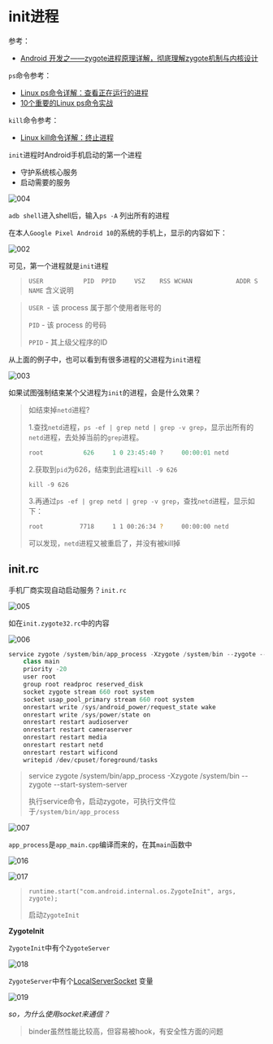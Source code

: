 # init进程

参考：

+ [Android 开发之——zygote进程原理详解，彻底理解zygote机制与内核设计](https://www.bilibili.com/video/BV1Z5411H7Gq?p=1&vd_source=308fc9b57cdc925a463da02262234ff6)



`ps`命令参考：

+ [Linux ps命令详解：查看正在运行的进程](http://c.biancheng.net/view/1062.html)
+ [10个重要的Linux ps命令实战](https://linux.cn/article-4743-1.html)



`kill`命令参考：

+ [Linux kill命令详解：终止进程](http://c.biancheng.net/view/1068.html)



`init`进程时Android手机启动的第一个进程

+ 守护系统核心服务
+ 启动需要的服务

![004](https://github.com/winfredzen/Android-Basic/blob/master/Framework/images/004.png)



`adb shell`进入shell后，输入`ps -A` 列出所有的进程

在本人`Google Pixel Android 10`的系统的手机上，显示的内容如下：

![002](https://github.com/winfredzen/Android-Basic/blob/master/Framework/images/002.png)

可见，第一个进程就是`init`进程

> `USER           PID  PPID     VSZ    RSS WCHAN            ADDR S NAME` 含义说明

> `USER `- 该 process 属于那个使用者账号的
>
> `PID`  - 该 process 的号码
>
> `PPID`  - 其上级父程序的ID



从上面的例子中，也可以看到有很多进程的父进程为`init`进程

![003](https://github.com/winfredzen/Android-Basic/blob/master/Framework/images/003.png)



如果试图强制结束某个父进程为`init`的进程，会是什么效果？

> 如结束掉`netd`进程?
>
> 1.查找`netd`进程，`ps -ef | grep netd | grep -v grep`，显示出所有的`netd`进程，去处掉当前的`grep`进程。
>
> ```java
> root           626     1 0 23:45:40 ?     00:00:01 netd
> ```
>
> 2.获取到`pid`为626，结束到此进程`kill -9 626`
>
> ```shell
> kill -9 626
> ```
>
> 3.再通过`ps -ef | grep netd | grep -v grep`，查找`netd`进程，显示如下：
>
> ```sh
> root          7718     1 1 00:26:34 ?     00:00:00 netd
> ```
>
> 可以发现，`netd`进程又被重启了，并没有被kill掉



## init.rc

手机厂商实现自动启动服务？`init.rc`

![005](https://github.com/winfredzen/Android-Basic/blob/master/Framework/images/005.png)

如在`init.zygote32.rc`中的内容

![006](https://github.com/winfredzen/Android-Basic/blob/master/Framework/images/006.png)

```java
service zygote /system/bin/app_process -Xzygote /system/bin --zygote --start-system-server
    class main
    priority -20
    user root
    group root readproc reserved_disk
    socket zygote stream 660 root system
    socket usap_pool_primary stream 660 root system
    onrestart write /sys/android_power/request_state wake
    onrestart write /sys/power/state on
    onrestart restart audioserver
    onrestart restart cameraserver
    onrestart restart media
    onrestart restart netd
    onrestart restart wificond
    writepid /dev/cpuset/foreground/tasks
```

> service zygote /system/bin/app_process -Xzygote /system/bin --zygote --start-system-server
>
> 执行service命令，启动zygote，可执行文件位于`/system/bin/app_process`

![007](https://github.com/winfredzen/Android-Basic/blob/master/Framework/images/007.png)



`app_process`是`app_main.cpp`编译而来的，在其`main`函数中

![016](https://github.com/winfredzen/Android-Basic/blob/master/Framework/images/016.png)

![017](https://github.com/winfredzen/Android-Basic/blob/master/Framework/images/017.png)

> `runtime.start("com.android.internal.os.ZygoteInit", args, zygote);`
>
> 启动`ZygoteInit`



**ZygoteInit**

`ZygoteInit`中有个`ZygoteServer`

![018](https://github.com/winfredzen/Android-Basic/blob/master/Framework/images/018.png)



`ZygoteServer`中有个[LocalServerSocket](https://cs.android.com/android/platform/superproject/+/master:frameworks/base/core/java/android/net/LocalServerSocket.java;drc=2dbfe014f76bc8789af9f74ef42e908e0fcc39e6;l=27) 变量

![019](https://github.com/winfredzen/Android-Basic/blob/master/Framework/images/019.png)

*so，为什么使用socket来通信？*

> binder虽然性能比较高，但容易被hook，有安全性方面的问题















